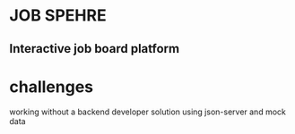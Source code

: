 # JOB SPEHRE

## Interactive job board platform


# challenges
working without a backend developer 
solution using json-server and mock data